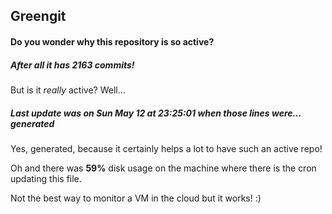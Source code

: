 ## Greengit

#### Do you wonder why this repository is so active?

##### After all it has 2163 commits!

But is it *really* active? Well...

##### Last update was on Sun May 12 at 23:25:01 when those lines were... generated

Yes, generated, because it certainly helps a lot to have such an active repo!

Oh and there was **59%** disk usage on the machine
where there is the cron updating this file.

Not the best way to monitor a VM in the cloud but it works! :)

